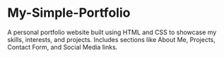 # My-Simple-Portfolio
A personal portfolio website built using HTML and CSS to showcase my skills, interests, and projects.   Includes sections like About Me, Projects, Contact Form, and Social Media links.
